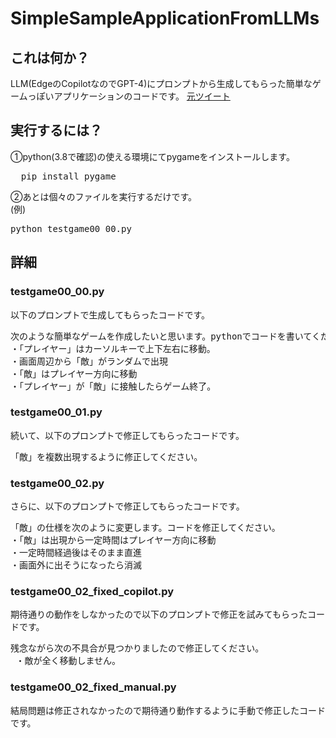 # SimpleSampleApplicationFromLLMs  
## これは何か？  
LLM(EdgeのCopilotなのでGPT-4)にプロンプトから生成してもらった簡単なゲームっぽいアプリケーションのコードです。 
[元ツイート](https://x.com/CakeTwt/status/1865420281084620880)  
  
## 実行するには？  
①python(3.8で確認)の使える環境にてpygameをインストールします。 
<pre>
  pip install pygame
</pre>
②あとは個々のファイルを実行するだけです。  
(例)
<pre>
python testgame00_00.py  
</pre>

## 詳細
### testgame00_00.py
以下のプロンプトで生成してもらったコードです。
<pre>
次のような簡単なゲームを作成したいと思います。pythonでコードを書いてください。
・「プレイヤー」はカーソルキーで上下左右に移動。
・画面周辺から「敵」がランダムで出現
・「敵」はプレイヤー方向に移動
・「プレイヤー」が「敵」に接触したらゲーム終了。
</pre>  

  
### testgame00_01.py
続いて、以下のプロンプトで修正してもらったコードです。  
<pre>
「敵」を複数出現するように修正してください。  
</pre>  

  
### testgame00_02.py
さらに、以下のプロンプトで修正してもらったコードです。  
<pre>
「敵」の仕様を次のように変更します。コードを修正してください。
・「敵」は出現から一定時間はプレイヤー方向に移動
・一定時間経過後はそのまま直進
・画面外に出そうになったら消滅  
</pre>
  
  
### testgame00_02_fixed_copilot.py
期待通りの動作をしなかったので以下のプロンプトで修正を試みてもらったコードです。  
<pre>
残念ながら次の不具合が見つかりましたので修正してください。
 ・敵が全く移動しません。  
</pre>

    
### testgame00_02_fixed_manual.py
結局問題は修正されなかったので期待通り動作するように手動で修正したコードです。




